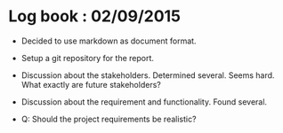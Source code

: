 Log book : 02/09/2015
======================

- Decided to use markdown as document format.

- Setup a git repository for the report. 

- Discussion about the stakeholders. Determined several. Seems hard. What exactly are future stakeholders?

- Discussion about the requirement and functionality. Found several.

- Q: Should the project requirements be realistic?








